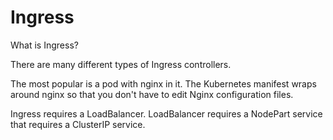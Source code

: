 # Ingress

What is Ingress?

There are many different types of Ingress controllers.

The most popular is a pod with nginx in it. The Kubernetes manifest wraps around nginx so that you don't have to edit Nginx configuration files.

Ingress requires a LoadBalancer. LoadBalancer requires a NodePart service that requires a ClusterIP service.